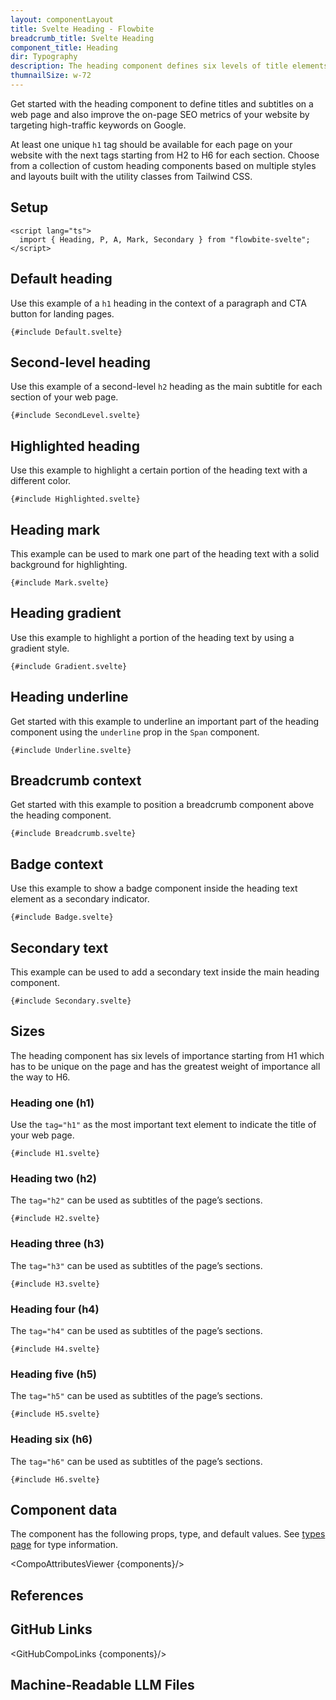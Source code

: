 ```yaml
---
layout: componentLayout
title: Svelte Heading - Flowbite
breadcrumb_title: Svelte Heading
component_title: Heading
dir: Typography
description: The heading component defines six levels of title elements from H1 to H6 that are used as titles and subtitles on a web page based on multiple styles and layouts
thumnailSize: w-72
---
```


<script lang="ts">
  import { CompoAttributesViewer, GitHubCompoLinks, toKebabCase, LlmLink } from '../../utils'
  import { A, Heading, Breadcrumb, BreadcrumbItem } from '$lib';

  const components = 'Heading, P, A, Mark, Secondary'
</script>

Get started with the heading component to define titles and subtitles on a web page and also improve the on-page SEO metrics of your website by targeting high-traffic keywords on Google.

At least one unique `h1` tag should be available for each page on your website with the next tags starting from H2 to H6 for each section. Choose from a collection of custom heading components based on multiple styles and layouts built with the utility classes from Tailwind CSS.

## Setup

```svelte example hideOutput
<script lang="ts">
  import { Heading, P, A, Mark, Secondary } from "flowbite-svelte";
</script>
```

## Default heading

Use this example of a `h1` heading in the context of a paragraph and CTA button for landing pages.

```svelte example
{#include Default.svelte}
```

## Second-level heading

Use this example of a second-level `h2` heading as the main subtitle for each section of your web page.

```svelte example
{#include SecondLevel.svelte}
```

## Highlighted heading

Use this example to highlight a certain portion of the heading text with a different color.

```svelte example
{#include Highlighted.svelte}
```

## Heading mark

This example can be used to mark one part of the heading text with a solid background for highlighting.

```svelte example
{#include Mark.svelte}
```

## Heading gradient

Use this example to highlight a portion of the heading text by using a gradient style.

```svelte example
{#include Gradient.svelte}
```

## Heading underline

Get started with this example to underline an important part of the heading component using the `underline` prop in the `Span` component.

```svelte example
{#include Underline.svelte}
```

## Breadcrumb context

Get started with this example to position a breadcrumb component above the heading component.

```svelte example
{#include Breadcrumb.svelte}
```

## Badge context

Use this example to show a badge component inside the heading text element as a secondary indicator.

```svelte example
{#include Badge.svelte}
```

## Secondary text

This example can be used to add a secondary text inside the main heading component.

```svelte example
{#include Secondary.svelte}
```

## Sizes

The heading component has six levels of importance starting from H1 which has to be unique on the page and has the greatest weight of importance all the way to H6.

### Heading one (h1)

Use the `tag="h1"` as the most important text element to indicate the title of your web page.

```svelte example
{#include H1.svelte}
```

### Heading two (h2)

The `tag="h2"` can be used as subtitles of the page’s sections.

```svelte example
{#include H2.svelte}
```

### Heading three (h3)

The `tag="h3"` can be used as subtitles of the page’s sections.

```svelte example
{#include H3.svelte}
```

### Heading four (h4)

The `tag="h4"` can be used as subtitles of the page’s sections.

```svelte example
{#include H4.svelte}
```

### Heading five (h5)

The `tag="h5"` can be used as subtitles of the page’s sections.

```svelte example
{#include H5.svelte}
```

### Heading six (h6)

The `tag="h6"` can be used as subtitles of the page’s sections.

```svelte example
{#include H6.svelte}
```

## Component data

The component has the following props, type, and default values. See [types page](/docs/pages/typescript) for type information.

<CompoAttributesViewer {components}/>

## References

## GitHub Links

<GitHubCompoLinks {components}/>

## Machine-Readable LLM Files

<LlmLink />
